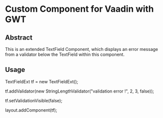 Custom Component for Vaadin with GWT
====================================

Abstract
--------

This is an extended TextField Component, which displays an error message from a validator below the TextField within this component.


Usage 
-----

TextFieldExt tf = new TextFieldExt();

tf.addValidator(new StringLengthValidator("validation error !", 2, 3, false));

tf.setValidationVisible(false);

layout.addComponent(tf);



